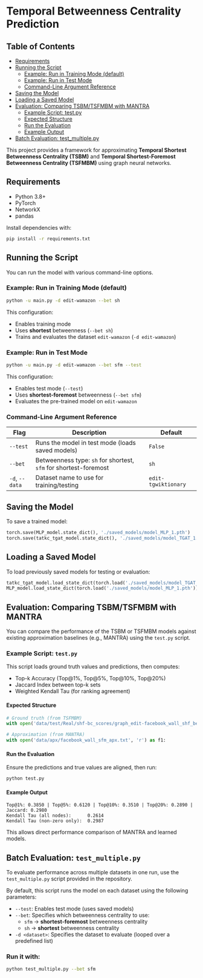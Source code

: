 # Temporal Betweenness Centrality Prediction

## Table of Contents
- [Requirements](#requirements)
- [Running the Script](#running-the-script)
  - [Example: Run in Training Mode (default)](#example-run-in-training-mode-default)
  - [Example: Run in Test Mode](#example-run-in-test-mode)
  - [Command-Line Argument Reference](#command-line-argument-reference)
- [Saving the Model](#saving-the-model)
- [Loading a Saved Model](#loading-a-saved-model)
- [Evaluation: Comparing TSBM/TSFMBM with MANTRA](#evaluation-comparing-tsbmtsfmbm-with-mantra)
  - [Example Script: test.py](#example-script-testpy)
  - [Expected Structure](#expected-structure)
  - [Run the Evaluation](#run-the-evaluation)
  - [Example Output](#example-output)
- [Batch Evaluation: test_multiple.py](#batch-evaluation-test_multiplepy)


This project provides a framework for approximating **Temporal Shortest Betweenness Centrality (TSBM)** and **Temporal Shortest-Foremost Betweenness Centrality (TSFMBM)** using graph neural networks.

## Requirements

- Python 3.8+
- PyTorch
- NetworkX
- pandas

Install dependencies with:

```bash
pip install -r requirements.txt
```

## Running the Script

You can run the model with various command-line options.

### Example: Run in Training Mode (default)

```bash
python -u main.py -d edit-wamazon --bet sh
```

This configuration:
- Enables training mode
- Uses **shortest** betweenness (`--bet sh`)
- Trains and evaluates the dataset `edit-wamazon` (`-d edit-wamazon`)

### Example: Run in Test Mode

```bash
python -u main.py -d edit-wamazon --bet sfm --test
```

This configuration:
- Enables test mode (`--test`)
- Uses **shortest-foremost** betweenness (`--bet sfm`)
- Evaluates the pre-trained model on `edit-wamazon`

### Command-Line Argument Reference

| Flag             | Description                                                      | Default              |
|------------------|------------------------------------------------------------------|----------------------|
| `--test`         | Runs the model in test mode (loads saved models)                | `False`              |
| `--bet`          | Betweenness type: `sh` for shortest, `sfm` for shortest-foremost | `sh`                 |
| `-d`, `--data`   | Dataset name to use for training/testing                         | `edit-tgwiktionary`  |

## Saving the Model

To save a trained model:

```python
torch.save(MLP_model.state_dict(), './saved_models/model_MLP_1.pth')
torch.save(tatkc_tgat_model.state_dict(), './saved_models/model_TGAT_1.pth')
```

## Loading a Saved Model

To load previously saved models for testing or evaluation:

```python
tatkc_tgat_model.load_state_dict(torch.load('./saved_models/model_TGAT_1.pth'))
MLP_model.load_state_dict(torch.load('./saved_models/model_MLP_1.pth'))
```

## Evaluation: Comparing TSBM/TSFMBM with MANTRA

You can compare the performance of the TSBM or TSFMBM models against existing approximation baselines (e.g., MANTRA) using the `test.py` script.

### Example Script: `test.py`

This script loads ground truth values and predictions, then computes:

- Top-k Accuracy (Top@1%, Top@5%, Top@10%, Top@20%)
- Jaccard Index between top-k sets
- Weighted Kendall Tau (for ranking agreement)

#### Expected Structure

```python
# Ground truth (from TSFMBM)
with open('data/test/Real/shf-bc_scores/graph_edit-facebook_wall_shf_bet.txt', 'r') as f2:

# Approximation (from MANTRA)
with open('data/apx/facebook_wall_sfm_apx.txt', 'r') as f1:
```

#### Run the Evaluation

Ensure the predictions and true values are aligned, then run:

```bash
python test.py
```

#### Example Output

```
Top@1%: 0.3850 | Top@5%: 0.6120 | Top@10%: 0.3510 | Top@20%: 0.2890 | Jaccard: 0.2980
Kendall Tau (all nodes):      0.2614
Kendall Tau (non-zero only):  0.2987
```

This allows direct performance comparison of MANTRA and learned models.

## Batch Evaluation: `test_multiple.py`

To evaluate performance across multiple datasets in one run, use the `test_multiple.py` script provided in the repository.

By default, this script runs the model on each dataset using the following parameters:

- `--test`: Enables test mode (uses saved models)
- `--bet`: Specifies which betweenness centrality to use:
  - `sfm` → **shortest-foremost** betweenness centrality
  - `sh` → **shortest** betweenness centrality
- `-d <dataset>`: Specifies the dataset to evaluate (looped over a predefined list)

### Run it with:

```bash
python test_multiple.py --bet sfm
